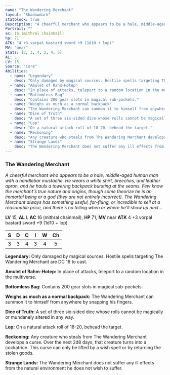 ```yaml
---
name: "The Wandering Merchant"
layout: "Shadowdark"
statblock: true
Description: "A cheerful merchant who appears to be a hale, middle-aged human man with a handlebar mustache. He wears a white shirt, breeches, and leather apron, and he hauls a towering backpack bursting at the seams. Few know the merchant's true nature and origins, though some theorize he is an immortal being or a god (they are not entirely incorrect). The Wandering Merchant always has something useful, far-flung, or incredible to sell at a reasonable price, and there's no telling when or where he'll show up next..."
Portrait: ""
ac: 16 (mithral chainmail)
hp: 71
ATK: "4 +3 vorpal bastard sword +9 (1d10 + lop)"
MV: "near"
Stats: [3, 3, 4, 3, 4, 5]
AL: L
LV: 15
Source: "Core"
Abilities:
  - name: "Legendary"
    desc: "Only damaged by magical sources. Hostile spells targeting The Wandering Merchant are DC 18 to cast."
  - name: "Amulet of Rahm-Hotep"
    desc: "In place of attacks, teleport to a random location in the multiverse."
  - name: "Bottomless Bag"
    desc: "Contains 200 gear slots in magical sub-pockets."
  - name: "Weighs as much as a normal backpack"
    desc: "The Wandering Merchant can summon it to himself from anywhere by snapping his fingers."
  - name: "Dice of Truth"
    desc: "A set of three six-sided dice whose rolls cannot be magically or mundanely altered in any way."
  - name: "Lop"
    desc: "On a natural attack roll of 18-20, behead the target."
  - name: "Reckoning"
    desc: "Any creature who steals from The Wandering Merchant develops a curse. Over the next 2d8 days, that creature turns into a cockatrice. This curse can only be lifted by a wish spell or by returning the stolen goods."
  - name: "Strange Lands"
    desc: "The Wandering Merchant does not suffer any ill effects from the natural environment he does not wish to suffer."
---
```


### The Wandering Merchant

_A cheerful merchant who appears to be a hale, middle-aged human man with a handlebar mustache. He wears a white shirt, breeches, and leather apron, and he hauls a towering backpack bursting at the seams. Few know the merchant's true nature and origins, though some theorize he is an immortal being or a god (they are not entirely incorrect). The Wandering Merchant always has something useful, far-flung, or incredible to sell at a reasonable price, and there's no telling when or where he'll show up next..._

**LV** 15, **AL** L
**AC** 16 (mithral chainmail), **HP** 71, **MV** near
**ATK** 4 +3 vorpal bastard sword +9 (1d10 + lop)

|  S  |  D  |  C  |  I  |  W  |  Ch  |
|:---:|:---:|:---:|:---:|:---:|:----:|
| 3 | 3 | 4 | 3 | 4 | 5 |

**Legendary:** Only damaged by magical sources. Hostile spells targeting The Wandering Merchant are DC 18 to cast.

**Amulet of Rahm-Hotep:** In place of attacks, teleport to a random location in the multiverse.

**Bottomless Bag:** Contains 200 gear slots in magical sub-pockets.

**Weighs as much as a normal backpack:** The Wandering Merchant can summon it to himself from anywhere by snapping his fingers.

**Dice of Truth:** A set of three six-sided dice whose rolls cannot be magically or mundanely altered in any way.

**Lop:** On a natural attack roll of 18-20, behead the target.

**Reckoning:** Any creature who steals from The Wandering Merchant develops a curse. Over the next 2d8 days, that creature turns into a cockatrice. This curse can only be lifted by a wish spell or by returning the stolen goods.

**Strange Lands:** The Wandering Merchant does not suffer any ill effects from the natural environment he does not wish to suffer.

